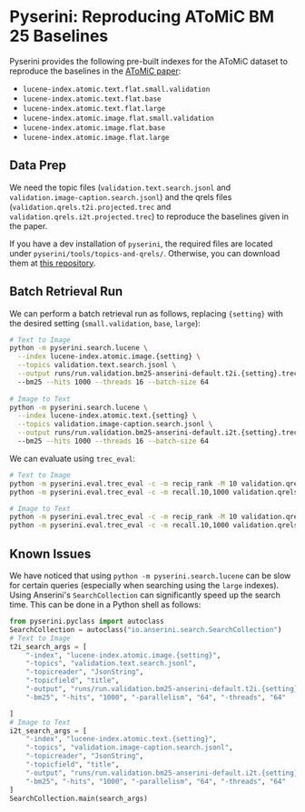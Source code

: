 
# Pyserini: Reproducing AToMiC BM 25 Baselines

Pyserini provides the following pre-built indexes for the AToMiC dataset to reproduce the baselines in the [AToMiC paper](https://arxiv.org/pdf/2304.01961.pdf):
- `lucene-index.atomic.text.flat.small.validation`
- `lucene-index.atomic.text.flat.base`
- `lucene-index.atomic.text.flat.large`
- `lucene-index.atomic.image.flat.small.validation`
- `lucene-index.atomic.image.flat.base`
- `lucene-index.atomic.image.flat.large`

## Data Prep
We need the topic files (`validation.text.search.jsonl` and `validation.image-caption.search.jsonl`) and the qrels files (`validation.qrels.t2i.projected.trec` and `validation.qrels.i2t.projected.trec`) to reproduce the baselines given in the paper.

If you have a dev installation of `pyserini`, the required files are located under `pyserini/tools/topics-and-qrels/`. Otherwise, you can download them at [this repository](https://huggingface.co/spaces/dlrudwo1269/AToMiC_bm25_files/tree/main/). 

## Batch Retrieval Run
We can perform a batch retrieval run as follows, replacing `{setting}` with the desired setting (`small.validation`, `base`, `large`):
```bash
# Text to Image
python -m pyserini.search.lucene \
  --index lucene-index.atomic.image.{setting} \
  --topics validation.text.search.jsonl \
  --output runs/run.validation.bm25-anserini-default.t2i.{setting}.trec
  --bm25 --hits 1000 --threads 16 --batch-size 64
  
# Image to Text
python -m pyserini.search.lucene \
  --index lucene-index.atomic.text.{setting} \
  --topics validation.image-caption.search.jsonl \
  --output runs/run.validation.bm25-anserini-default.i2t.{setting}.trec
  --bm25 --hits 1000 --threads 16 --batch-size 64
```

We can evaluate using `trec_eval`:
```bash
# Text to Image
python -m pyserini.eval.trec_eval -c -m recip_rank -M 10 validation.qrels.t2i.projected.trec runs/run.validation.bm25-anserini-default.t2i.{setting}.trec
python -m pyserini.eval.trec_eval -c -m recall.10,1000 validation.qrels.t2i.projected.trec runs/run.validation.bm25-anserini-default.t2i.{setting}.trec

# Image to Text
python -m pyserini.eval.trec_eval -c -m recip_rank -M 10 validation.qrels.i2t.projected.trec runs/run.validation.bm25-anserini-default.i2t.{setting}.trec
python -m pyserini.eval.trec_eval -c -m recall.10,1000 validation.qrels.i2t.projected.trec runs/run.validation.bm25-anserini-default.i2t.{setting}.trec
```

## Known Issues
We have noticed that using `python -m pyserini.search.lucene` can be slow for certain queries (especially when searching using the `large` indexes). Using Anserini's `SearchCollection` can significantly speed up the search time. This can be done in a Python shell as follows:
```python
from pyserini.pyclass import autoclass
SearchCollection = autoclass("io.anserini.search.SearchCollection")
# Text to Image
t2i_search_args = [
    "-index", "lucene-index.atomic.image.{setting}",
    "-topics", "validation.text.search.jsonl",
    "-topicreader", "JsonString",
    "-topicfield", "title",
    "-output", "runs/run.validation.bm25-anserini-default.t2i.{setting}.trec",
    "-bm25", "-hits", "1000", "-parallelism", "64", "-threads", "64"

]
# Image to Text
i2t_search_args = [
    "-index", "lucene-index.atomic.text.{setting}",
    "-topics", "validation.image-caption.search.jsonl",
    "-topicreader", "JsonString",
    "-topicfield", "title",
    "-output", "runs/run.validation.bm25-anserini-default.i2t.{setting}.trec",
    "-bm25", "-hits", "1000", "-parallelism", "64", "-threads", "64"
]
SearchCollection.main(search_args)
```
